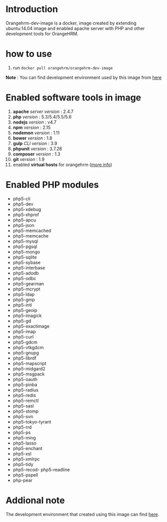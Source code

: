 # Introduction
Orangehrm-dev-image is a docker, image created by extending ubuntu:14.04 image and enabled apache server with PHP and other development tools for OrangeHRM.

# how to use 
1. run `docker pull orangehrm/orangehrm-dev-image`

**Note** : You can find development environment used by this image from [here](https://github.com/orangehrm/orangehrm-dev-environment)

# Enabled software tools in image
1. **apache** _server version_ : 2.4.7
2. **php** _version_ : 5.3/5.4/5.5/5.6
3. **nodejs** _version_ : v4.7
4. **npm** _version_ : 2.15
5. **nodemon** _version_ : 1.11
6. **bower** _version_ : 1.8
7. **gulp** _CLI version_ : 3.9
8. **phpunit** _version_ : 3.7.28
9. **composer** _version_ : 1.3
10. **git** _version_ : 1.9
11. enabled **virtual hosts** for orangehrm ([more info](https://hub.docker.com/r/orangehrm/orangehrm-dev-image/))

# Enabled PHP modules
- php5-cli
- php5-dev
- php5-xdebug 
- php5-xhprof
- php5-apcu
- php5-json
- php5-memcached
- php5-memcache
- php5-mysql
- php5-pgsql
- php5-mongo
- php5-sqlite
- php5-sybase
- php5-interbase
- php5-adodb
- php5-odbc
- php5-gearman
- php5-mcrypt
- php5-ldap
- php5-gmp
- php5-intl
- php5-geoip
- php5-imagick
- php5-gd
- php5-exactimage
- php5-imap
- php5-curl
- php5-gdcm
- php5-vtkgdcm
- php5-gnupg
- php5-librdf
- php5-mapscript
- php5-midgard2
- php5-msgpack
- php5-oauth
- php5-pinba
- php5-radius
- php5-redis
- php5-remctl
- php5-sasl
- php5-stomp
- php5-svn
- php5-tokyo-tyrant
- php5-rrd
- php5-ps
- php5-ming
- php5-lasso
- php5-enchant
- php5-xsl
- php5-xmlrpc
- php5-tidy
- php5-recod- php5-readline
- php5-pspell
- php-pear
    


# Addional note
The development environment that created using this image can find [here](https://github.com/orangehrm/orangehrm-dev-environment).
